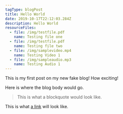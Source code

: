 ```yaml
---
tagType: blogPost
title: Hello World
date: 2019-10-17T22:12:03.284Z
description: Hello World
resourceFiles:
  - file: /img/testfile.pdf
    name: Testing file one
  - file: /img/testfile.pdf
    name: Testing file two
  - file: /img/samplevideo.mp4
    name: Testing Video 1
  - file: /img/sampleaudio.mp3
    name: Testing Audio 1
---
```

This is my first post on my new fake blog! How exciting!

Here is where the blog body would go.

> This is what a blockquote would look like.

This is what [a link](www.bodiesbordersfields.com) will look like.
